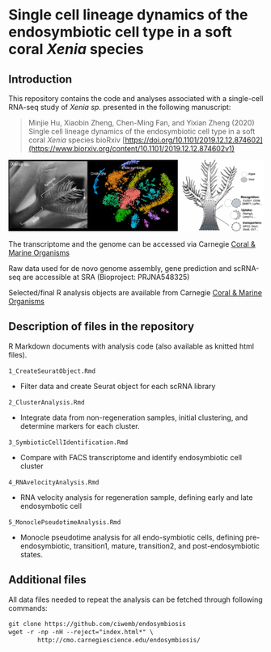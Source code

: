 # Single cell lineage dynamics of the endosymbiotic cell type in a soft coral *Xenia* species

## Introduction

This repository contains the code and analyses associated with a single-cell RNA-seq study of *Xenia sp.* presented in the following manuscript:

> Minjie Hu, Xiaobin Zheng, Chen-Ming Fan, and Yixian Zheng (2020) Single cell lineage dynamics of the endosymbiotic cell type in a soft coral *Xenia* species bioRxiv [https://doi.org/10.1101/2019.12.12.874602](https://www.biorxiv.org/content/10.1101/2019.12.12.874602v1)

![Figure 1](https://raw.githubusercontent.com/ciwemb/endosymbiosis/master/figures/banner.jpg)

The transcriptome and the genome can be accessed via Carnegie [Coral & Marine Organisms](http://cmo.carnegiescience.edu/data/)

Raw data used for de novo genome assembly, gene prediction and scRNA-seq are accessible at SRA (Bioproject: PRJNA548325)

Selected/final R analysis objects are available from Carnegie [Coral & Marine Organisms](http://cmo.carnegiescience.edu/data/)

## Description of files in the repository

R Markdown documents with analysis code (also available as knitted html files).

`1_CreateSeuratObject.Rmd` 
- Filter data and create Seurat object for each scRNA library

`2_ClusterAnalysis.Rmd` 
- Integrate data from non-regeneration samples, initial clustering, and determine markers for each cluster.

`3_SymbioticCellIdentification.Rmd` 
- Compare with FACS transcriptome and identify endosymbiotic cell cluster

`4_RNAvelocityAnalysis.Rmd` 
- RNA velocity analysis for regeneration sample, defining early and late endosymbotic cell

`5_MonoclePseudotimeAnalysis.Rmd` 
- Monocle pseudotime analysis for all endo-symbiotic cells, defining pre-endosymbiotic, transition1, mature, transition2, and post-endosymbiotic states.

## Additional files

All data files needed to repeat the analysis can be fetched through following commands:

```
git clone https://github.com/ciwemb/endosymbiosis
wget -r -np -nH --reject="index.html*" \ 
        http://cmo.carnegiescience.edu/endosymbiosis/
```

